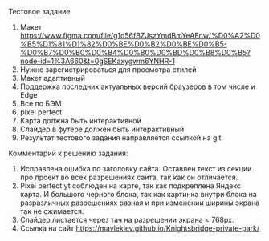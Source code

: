 Тестовое задание

1. Макет
https://www.figma.com/file/g1d56fBZJszYmdBmYeAEnw/%D0%A2%D0%B5%D1%81%D1%82%D0%BE%D0%B2%D0%BE%D0%B5-%D0%B7%D0%B0%D0%B4%D0%B0%D0%BD%D0%B8%D0%B5?node-id=1%3A660&t=0gSEKaxygwm6YNHR-1
2. Нужно зарегистрироваться для просмотра стилей
3. Макет адаптивный
4. Поддержка последних актуальных версий браузеров в том числе и Edge
5. Все по БЭМ
6. pixel perfect
7. Карта должна быть интерактивной 
8. Cлайдер в футере должен быть интерактивный
9. Результат тестового задания направляется ссылкой на git



Комментарий к решению задания:
1. Исправлена ошибка по заголовку сайта. Оставлен текст из секции про проект во всех разрешениях сайта, так как он отличается.
2. Pixel perfect yt соблюден на карте, так как подкреплена Яндекс карта. И большого черного блока, так как картинка внутри блока на разразличных разрешениях разная и при изменении ширины экрана так не сжимается.
3. Слайдер листается через тач на разрешении экрана < 768px.
4. Ссылка на сайт https://mavlekiev.github.io/Knightsbridge-private-park/

